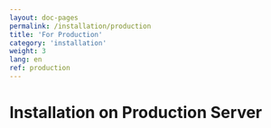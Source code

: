 ```yaml
---
layout: doc-pages
permalink: /installation/production
title: 'For Production'
category: 'installation'
weight: 3
lang: en
ref: production
---
```


# Installation on Production Server


